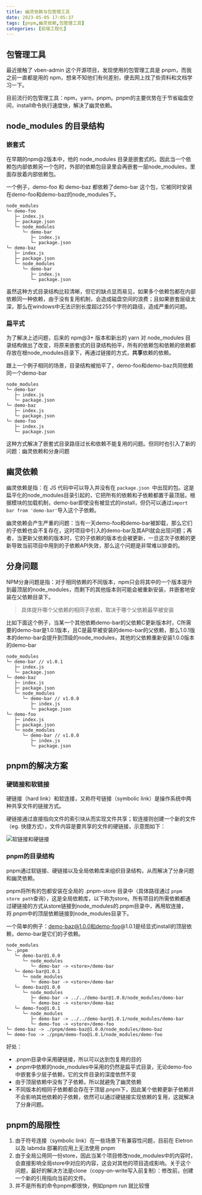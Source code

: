 ```yaml
---
title: 幽灵依赖与包管理工具
date: 2023-05-05 17:05:37
tags: [pnpm,幽灵依赖,包管理工具]
categories: [前端工程化]
---
```


## 包管理工具

最近接触了 vben-admin 这个开源项目，发现使用的包管理工具是 pnpm，而我之前一直都是用的 npm，想来不知他们有何差别，便去网上找了些资料和文档学习一下。

目前流行的包管理工具：npm，yarn，pnpm。pnpm的主要优势在于节省磁盘空间，install命令执行速度快，解决了幽灵依赖。

## node_modules 的目录结构

### 嵌套式

在早期的npm@2版本中，他的 node_modules 目录是嵌套式的。因此当一个依赖包内部依赖另一个包时，外部的依赖包目录里会再嵌套一层node_modules，里面存放着内部依赖包。

一个例子，demo-foo 和 demo-baz 都依赖了demo-bar 这个包，它被同时安装在demo-foo和demo-baz的node_modules下。

```
node_modules
└─ demo-foo
   ├─ index.js
   ├─ package.json
   └─ node_modules
      └─ demo-bar
         ├─ index.js
         └─ package.json
└─ demo-baz
   ├─ index.js
   ├─ package.json
   └─ node_modules
      └─ demo-bar
         ├─ index.js
         └─ package.json
```

虽然这种方式目录结构比较清晰，但它的缺点显而易见，如果多个依赖包都在内部依赖同一种依赖，由于没有复用机制，会造成磁盘空间的浪费；且如果嵌套层级太深，那么在windows中无法识别长度超过255个字符的路径，造成严重的问题。



### 扁平式

为了解决上述问题，后来的 npm@3+ 版本和新出的 yarn 对 node_modules 目录结构做出了改变，将原来嵌套式的目录结构拍平，所有的依赖包和依赖的依赖都存放在根node_modules目录下，再通过链接的方式，**共享**依赖的依赖。

跟上一个例子相同的场景，目录结构被拍平了，demo-foo和demo-baz共同依赖同一个demo-bar

```text
node_modules
└─ demo-bar
   ├─ index.js
   └─ package.json
└─ demo-baz
   ├─ index.js
   └─ package.json
└─ demo-foo
   ├─ index.js
   └─ package.json
```

这种方式解决了嵌套式目录路径过长和依赖不能复用的问题。但同时也引入了新的问题：幽灵依赖和分身问题

## 幽灵依赖

幽灵依赖是指：在 JS 代码中可以导入并没有在 `package.json `中出现的包。这是扁平化的node_modules目录引起的，它把所有的依赖和子依赖都置于最顶层。根据模块的加载机制，demo-bar即使没有被显式的install，但仍可以通过`import bar from 'demo-bar'`导入这个子依赖。

幽灵依赖会产生严重的问题：当有一天demo-foo和demo-bar被卸载，那么它们的子依赖也会不复存在，这时项目中引入的demo-bar及其API就会出现问题；再者，当更新父依赖的版本时，它的子依赖的版本也会被更新，一旦这次子依赖的更新导致当前项目中用到的子依赖API失效，那么这个问题是非常难以排查的。



## 分身问题

NPM分身问题是指：对于相同依赖的不同版本，npm只会将其中的一个版本提升到最顶层的node_modules，而剩下的其他版本则可能会被重新安装，并嵌套地安装在父依赖目录下。

> 具体提升哪个父依赖的相同子依赖，取决于哪个父依赖最早被安装

比如下面这个例子，当某一个其他依赖demo-bar的父依赖C更新版本时，C所需要的demo-bar是1.0.1版本，且C是最早被安装的demo-bar的父依赖，那么1.0.1版本的demo-bar会提升到顶级的node_modules，其他的父依赖重新安装1.0.0版本的demo-bar

```text
node_modules
└─ demo-bar // v1.0.1
   ├─ index.js
   └─ package.json
└─ demo-baz
   ├─ index.js
   ├─ package.json
   └─ node_modules
      └─ demo-bar // v1.0.0
         ├─ index.js
         └─ package.json
└─ demo-foo
   ├─ index.js
   ├─ package.json
   └─ node_modules
      └─ demo-bar // v1.0.0
         ├─ index.js
         └─ package.json
```

## pnpm的解决方案

### 硬链接和软链接

硬链接（hard link）和软连接，又称符号链接（symbolic link）是操作系统中两种共享文件的链接方式。

硬链接通过直接指向文件的索引块从而实现文件共享；软连接则创建一个新的文件（eg. 快捷方式），文件内容是要共享的文件的硬链接，示意图如下：



![软链接和硬链接](https://imgnothing.top/images/f1e85fbacc206f75936444f322c83c96.png)

### pnpm的目录结构

pnpm通过软链接、硬链接以及全局依赖库来组织目录结构，从而解决了分身问题和幽灵依赖。

pnpm将所有的包都安装在全局的 .pnpm-store 目录中（具体路径通过 `pnpm store path`查询），这是全局依赖库，以下称为store。所有项目的所需依赖都通过硬链接的方式从store链接到node_modules的.pnpm目录中，再用软连接，将.pnpm中的顶层依赖链接到node_modules目录下。

一个简单的例子：demo-baz@1.0.0和demo-foo@1.0.1是经显式install的顶层依赖，demo-bar是它们的子依赖。

```
node_modules
└─ .pnpm
   └─ demo-bar@1.0.0
      └─ node_modules
         └─ demo-bar -> <store>/demo-bar
   └─ demo-bar@1.0.1
      └─ node_modules
         └─ demo-bar -> <store>/demo-bar
   └─ demo-baz@1.0.0
      └─ node_modules
         ├─ demo-bar -> ../../demo-bar@1.0.0/node_modules/demo-bar
         └─ demo-baz -> <store>/demo-baz
   └─ demo-foo@1.0.1
      └─ node_modules
         ├─ demo-bar -> ../../demo-bar@1.0.1/node_modules/demo-bar
         └─ demo-foo -> <store>/demo-foo
└─ demo-baz -> ./pnpm/demo-baz@1.0.0/node_modules/demo-baz
└─ demo-foo -> ./pnpm/demo-foo@1.0.1/node_modules/demo-foo
```

好处：

+ .pnpm目录中采用硬链接，所以可以达到包复用的目的
+ .pnpm中依赖的node_modules中采用的仍然是扁平式目录，无论demo-foo中嵌套多少层子依赖，它的文件目录的深度依然不变
+ 由于顶层依赖中没有了子依赖，所以就避免了幽灵依赖
+ 不同版本的相同子依赖都会存在于顶层.pnpm下，因此某个依赖更新子依赖并不会影响其他依赖的子依赖，依然可以通过硬链接实现依赖的复用，这就解决了分身问题。



## pnpm的局限性

1. 由于符号连接（symbolic link）在一些场景下有兼容性问题，目前在 Eletron 以及 labmda 部署的应用上无法使用 pnpm
2. 由于全局公用同一份store，因此当某个项目修改node_modules中的内容时，会直接影响全局store中对应的内容，这会对其他的项目造成影响。关于这个问题，最好的解决方法是clone（copy-on-write写入前复制）：修改前，创建一个新的引用指向当前的文件。
3. 并不是所有的命令pnpm都很快，例如pnpm run 就比较慢 
